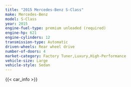 ```yaml
---
title: "2015 Mercedes-Benz S-Class"
make: Mercedes-Benz
model: S-Class
year: 2015
engine-fuel-type: premium unleaded (required)
engine-hp: 621
engine-cylinders: 12
transmission-type: Automatic
driven-wheels: Rear wheel drive
number-of-doors: 4
market-category: Factory Tuner,Luxury,High-Performance
vehicle-size: Large
vehicle-style: Sedan
---
```


{{< car_info >}}
